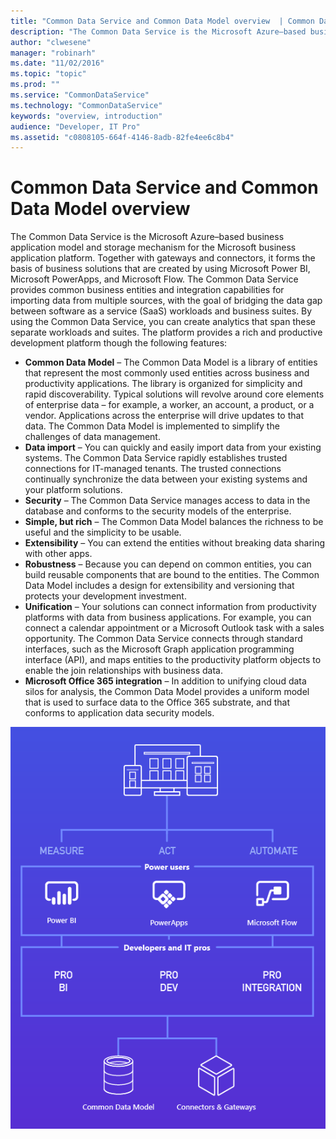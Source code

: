 ```yaml
---
title: "Common Data Service and Common Data Model overview  | Common Data Model"
description: "The Common Data Service is the Microsoft Azure–based business application model and storage mechanism for the Microsoft business application platform."
author: "clwesene"
manager: "robinarh"
ms.date: "11/02/2016"
ms.topic: "topic"
ms.prod: ""
ms.service: "CommonDataService"
ms.technology: "CommonDataService"
keywords: "overview, introduction"
audience: "Developer, IT Pro"
ms.assetid: "c0808105-664f-4146-8adb-82fe4ee6c8b4"
---
```


# Common Data Service and Common Data Model overview

The Common Data Service is the Microsoft Azure–based business application model and storage mechanism for the Microsoft business application platform. Together with gateways and connectors, it forms the basis of business solutions that are created by using Microsoft Power BI, Microsoft PowerApps, and Microsoft Flow. The Common Data Service provides common business entities and integration capabilities for importing data from multiple sources, with the goal of bridging the data gap between software as a service (SaaS) workloads and business suites. By using the Common Data Service, you can create analytics that span these separate workloads and suites. The platform provides a rich and productive development platform though the following features: 

* __Common Data Model__ – The Common Data Model is a library of entities that represent the most commonly used entities across business and productivity applications. The library is organized for simplicity and rapid discoverability. Typical solutions will revolve around core elements of enterprise data – for example, a worker, an account, a product, or a vendor. Applications across the enterprise will drive updates to that data. The Common Data Model is implemented to simplify the challenges of data management.
* __Data import__ – You can quickly and easily import data from your existing systems. The Common Data Service rapidly establishes trusted connections for IT-managed tenants. The trusted connections continually synchronize the data between your existing systems and your platform solutions.
* __Security__ – The Common Data Service manages access to data in the database and conforms to the security models of the
enterprise.
* __Simple, but rich__ – The Common Data Model balances the richness to be useful and the simplicity to be usable. 
* __Extensibility__ – You can extend the entities without breaking data sharing with other apps. 
* __Robustness__ – Because you can depend on common entities, you can build reusable components that are bound to the entities. The Common Data Model includes a design for extensibility and versioning that protects your development investment.
* __Unification__ – Your solutions can connect information from productivity platforms with data from business applications. For example, you can connect a calendar appointment or a Microsoft Outlook task with a sales opportunity. The Common Data Service connects through standard interfaces, such as the Microsoft Graph application programming interface (API), and maps entities to the productivity platform objects to enable the join relationships with business data.
* __Microsoft Office 365 integration__ – In addition to unifying cloud data silos for analysis, the Common Data Model provides a uniform model that is used to surface data to the Office 365 substrate, and that conforms to application data security models.

![Architecture diagram of Microsoft business application platform](media/microsoft-business-application-platform.png "Microsoft business application platform")
